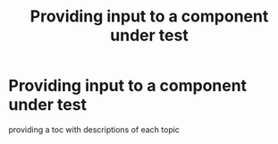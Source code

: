 ﻿---
uid: providing-input
title: Providing input to a component under test
---

# Providing input to a component under test

providing a toc with descriptions of each topic